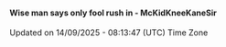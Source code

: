 #### Wise man says only fool rush in - McKidKneeKaneSir
Updated on 14/09/2025 - 08:13:47 (UTC) Time Zone
